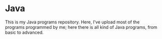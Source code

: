 # Java
This is my Java programs repository.
Here, I've upload most of the programs programmed by me; here there is all kind of Java programs, from basic to advanced.
